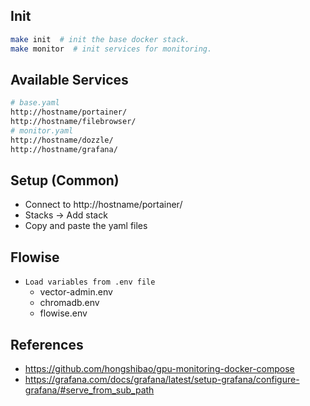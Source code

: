## Init
```bash
make init  # init the base docker stack.
make monitor  # init services for monitoring.
```

## Available Services
```bash
# base.yaml
http://hostname/portainer/
http://hostname/filebrowser/
# monitor.yaml
http://hostname/dozzle/
http://hostname/grafana/
```

## Setup (Common)
- Connect to http://hostname/portainer/
- Stacks -> Add stack
- Copy and paste the yaml files

## Flowise
- `Load variables from .env file`
  - vector-admin.env
  - chromadb.env
  - flowise.env

## References
- https://github.com/hongshibao/gpu-monitoring-docker-compose
- https://grafana.com/docs/grafana/latest/setup-grafana/configure-grafana/#serve_from_sub_path
